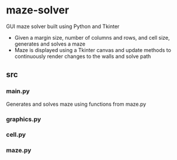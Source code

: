 # maze-solver

GUI maze solver built using Python and Tkinter
- Given a margin size, number of columns and rows, and cell size, generates and solves a maze
- Maze is displayed using a Tkinter canvas and update methods to continuously render changes to the walls and solve path

## src
### main.py
Generates and solves maze using functions from maze.py

### graphics.py

### cell.py

### maze.py
